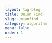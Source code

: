 ```yaml
---
layout: tag-blog
title: Union Find
slug: unionfind
category: algorithm
menu: false
order: 1
---
```

